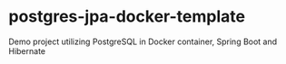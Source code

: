# postgres-jpa-docker-template
Demo project utilizing PostgreSQL in Docker container, Spring Boot and Hibernate
